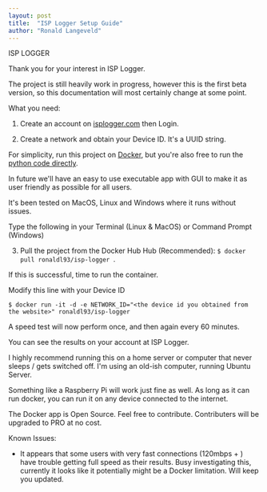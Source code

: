 ```yaml
---
layout: post
title:  "ISP Logger Setup Guide"
author: "Ronald Langeveld"
---
```




ISP LOGGER

Thank you for your interest in ISP Logger.
  
The project is still heavily work in progress, however this is the first beta version, so this documentation will most certainly change at some point.

What you need:
 

1) Create an account on [isplogger.com](https://www.isplogger.com) then Login.

2) Create a network and obtain your Device ID. It's a UUID string.

For simplicity, run this project on [Docker](https://www.docker.com/products/docker-desktop), but you're also free to run the [python code directly](https://github.com/ronaldlangeveld/isplogger_server).


In future we'll have an easy to use executable app with GUI to make it as user friendly as possible for all users. 

It's been tested on MacOS, Linux and Windows where it runs without issues.  

Type the following in your Terminal (Linux & MacOS) or Command Prompt (Windows)

3) Pull the project from the Docker Hub Hub (Recommended): `$ docker pull ronaldl93/isp-logger `.

If this is successful, time to run the container.

Modify this line with your Device ID


`$ docker run -it -d -e NETWORK_ID="<the device id you obtained from the website>" ronaldl93/isp-logger`

 
A speed test will now perform once, and then again every 60 minutes.

You can see the results on your account at ISP Logger.

I highly recommend running this on a home server or computer that never sleeps / gets switched off.
I'm using an old-ish computer, running Ubuntu Server.

Something like a Raspberry Pi will work just fine as well. As long as it can run docker, you can run it on any device connected to the internet.

The Docker app is Open Source. Feel free to contribute. Contributers will be upgraded to PRO at no cost. 

Known Issues:

- It appears that some users with very fast connections  (120mbps + ) have trouble getting full speed as their results. Busy investigating this, currently it looks like it potentially might be a Docker limitation. Will keep you updated.